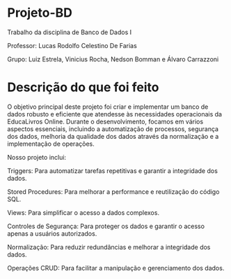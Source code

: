 # Projeto-BD
Trabalho da disciplina de Banco de Dados I  

Professor: Lucas Rodolfo Celestino De Farias  

Grupo: Luiz Estrela, Vinicius Rocha, Nedson Bomman e Álvaro Carrazzoni




# Descrição do que foi feito

O objetivo principal deste projeto foi criar e implementar um banco de dados robusto e eficiente que atendesse às necessidades operacionais da EducaLivros Online. Durante o desenvolvimento, focamos em vários aspectos essenciais, incluindo a automatização de processos, segurança dos dados, melhoria da qualidade dos dados através da normalização e a implementação de operações.


Nosso projeto inclui:

Triggers: Para automatizar tarefas repetitivas e garantir a integridade dos dados.

Stored Procedures: Para melhorar a performance e reutilização do código SQL.

Views: Para simplificar o acesso a dados complexos.

Controles de Segurança: Para proteger os dados e garantir o acesso apenas a usuários autorizados.

Normalização: Para reduzir redundâncias e melhorar a integridade dos dados.

Operações CRUD: Para facilitar a manipulação e gerenciamento dos dados.





